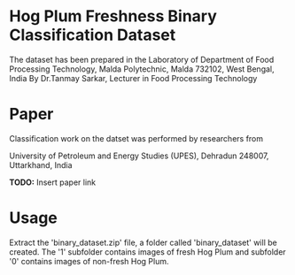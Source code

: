 # Hog Plum Freshness Binary Classification Dataset

The dataset has been prepared in the 
Laboratory of Department of Food Processing Technology, Malda Polytechnic, 
Malda 732102, West Bengal, India 
By Dr.Tanmay Sarkar, Lecturer in Food Processing Technology

# Paper

Classification work on the datset was performed by researchers from

University of Petroleum and Energy Studies (UPES), 
Dehradun 248007, Uttarkhand, India

**TODO:** Insert paper link

# Usage

Extract the 'binary_dataset.zip' file, a folder called 'binary_dataset' will be created. The '1' subfolder contains images of fresh Hog Plum and subfolder '0' contains images of non-fresh Hog Plum.
